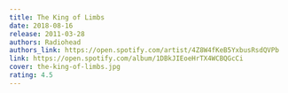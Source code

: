 ```yaml
---
title: The King of Limbs
date: 2018-08-16
release: 2011-03-28
authors: Radiohead
authors_link: https://open.spotify.com/artist/4Z8W4fKeB5YxbusRsdQVPb
link: https://open.spotify.com/album/1DBkJIEoeHrTX4WCBQGcCi
cover: the-king-of-limbs.jpg
rating: 4.5
---
```

